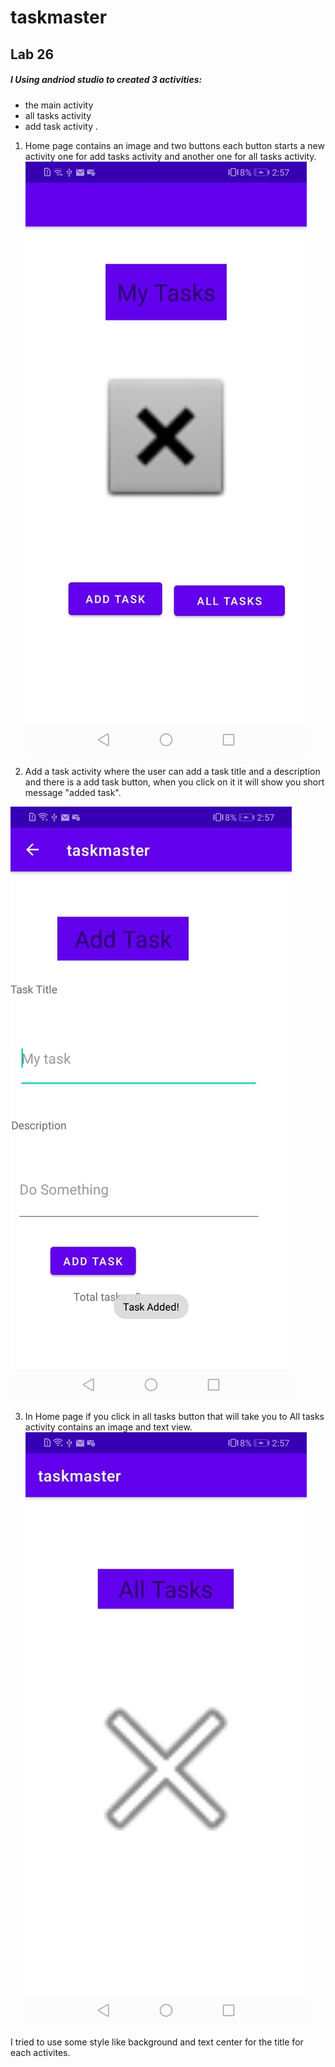 # taskmaster
## Lab 26
##### I Using andriod studio to created 3 activities:
- the main activity
- all tasks activity 
- add task activity .

1. Home page contains an image and two buttons each button starts a new activity one for add tasks activity and another one for all tasks activity.
![Home](https://github.com/Maryam-n98/taskmaster/blob/main/screenshots/home.jpg)

2. Add a task activity where the user can add a task title and a description and there is a add task button, when you click on it it will show you short message "added task".

![Add](https://github.com/Maryam-n98/taskmaster/blob/main/screenshots/add.jpg)


3. In Home page if you click in all tasks button that will take you to All tasks activity contains an image and text view.
![All](https://github.com/Maryam-n98/taskmaster/blob/main/screenshots/all.jpg)

I tried to use some style like background and text center for the title for each activites.

